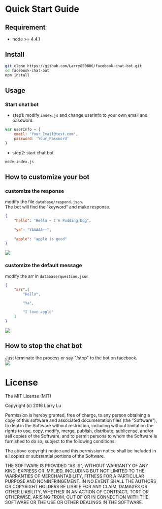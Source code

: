 # Quick Start Guide

## Requirement

- node >= 4.4.1

## Install

```bash
git clone https://github.com/Larry850806/facebook-chat-bot.git
cd facebook-chat-bot
npm install
```

##  Usage

### Start chat bot

- step1: modify `index.js` and change userInfo to your own email and password.

```javascript
var userInfo = {
    email: 'Your_Email@test.com',
    password: 'Your_Password'
}
```

- step2: start chat bot

```bash
node index.js
```

##  How to customize your bot

### customize the response

modify the file `database/respond.json`.<br>
The bot will find the "keyword" and make response.
```json
{
    "hello": "Hello ~ I'm Pudding Dog",
    
    "ya": "YAAAAA~~",
    
    "apple": "apple is good"
}
```
<img src="http://imgur.com/bnmWWkm.png">


### customize the default message
modify the arr in `database/question.json`.<br>
```json
{
    "arr":[
        "Hello", 

        "Ya",

        "I love apple"
    ]
}
```
<img src="http://imgur.com/JfLi0Lj.png">

## How to stop the chat bot

Just terminate the process or say "/stop" to the bot on facebook.<br>
<img src="http://imgur.com/kAiqPAF.png">




# License

The MIT License (MIT)

Copyright (c) 2016 Larry Lu

Permission is hereby granted, free of charge, to any person obtaining a copy
of this software and associated documentation files (the "Software"), to deal
in the Software without restriction, including without limitation the rights
to use, copy, modify, merge, publish, distribute, sublicense, and/or sell
copies of the Software, and to permit persons to whom the Software is
furnished to do so, subject to the following conditions:

The above copyright notice and this permission notice shall be included in all
copies or substantial portions of the Software.

THE SOFTWARE IS PROVIDED "AS IS", WITHOUT WARRANTY OF ANY KIND, EXPRESS OR
IMPLIED, INCLUDING BUT NOT LIMITED TO THE WARRANTIES OF MERCHANTABILITY,
FITNESS FOR A PARTICULAR PURPOSE AND NONINFRINGEMENT. IN NO EVENT SHALL THE
AUTHORS OR COPYRIGHT HOLDERS BE LIABLE FOR ANY CLAIM, DAMAGES OR OTHER
LIABILITY, WHETHER IN AN ACTION OF CONTRACT, TORT OR OTHERWISE, ARISING FROM,
OUT OF OR IN CONNECTION WITH THE SOFTWARE OR THE USE OR OTHER DEALINGS IN THE
SOFTWARE.
